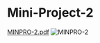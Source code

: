 # Mini-Project-2
[MINPRO-2.pdf](https://github.com/user-attachments/files/17364942/MINPRO-2.pdf)
![MINPRO-2](https://github.com/user-attachments/assets/e972651d-035e-461c-b15c-09e765d4d7fd)
